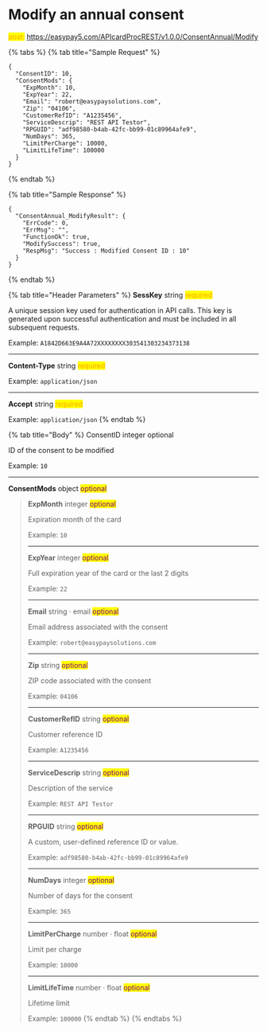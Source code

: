 # Modify an annual consent

<mark style="color:orange;">post:</mark> https://easypay5.com/APIcardProcREST/v1.0.0/ConsentAnnual/Modify

{% tabs %}
{% tab title="Sample Request" %}
```clike
{
  "ConsentID": 10,
  "ConsentMods": {
    "ExpMonth": 10,
    "ExpYear": 22,
    "Email": "robert@easypaysolutions.com",
    "Zip": "04106",
    "CustomerRefID": "A1235456",
    "ServiceDescrip": "REST API Testor",
    "RPGUID": "adf98580-b4ab-42fc-bb99-01c89964afe9",
    "NumDays": 365,
    "LimitPerCharge": 10000,
    "LimitLifeTime": 100000
  }
}
```
{% endtab %}

{% tab title="Sample Response" %}
```clike
{
  "ConsentAnnual_ModifyResult": {
    "ErrCode": 0,
    "ErrMsg": "",
    "FunctionOk": true,
    "ModifySuccess": true,
    "RespMsg": "Success : Modified Consent ID : 10"
  }
}
```
{% endtab %}

{% tab title="Header Parameters" %}
**SessKey** string <mark style="color:orange;">required</mark>

A unique session key used for authentication in API calls. This key is generated upon successful authentication and must be included in all subsequent requests.

Example: `A1842D663E9A4A72XXXXXXXX303541303234373138`

***

**Content-Type** string <mark style="color:orange;">required</mark>

Example: `application/json`

***

**Accept** string <mark style="color:orange;">required</mark>

Example: `application/json`
{% endtab %}

{% tab title="Body" %}
ConsentID integer optional

ID of the consent to be modified

Example: `10`

***

**ConsentMods** object <mark style="color:purple;">optional</mark>

> **ExpMonth** integer <mark style="color:purple;">optional</mark>
>
> Expiration month of the card
>
> Example: `10`
>
> ***
>
> **ExpYear** integer <mark style="color:purple;">optional</mark>
>
> Full expiration year of the card or the last 2 digits
>
> Example: `22`
>
> ***
>
> **Email** string · email <mark style="color:purple;">optional</mark>
>
> Email address associated with the consent
>
> Example: `robert@easypaysolutions.com`
>
> ***
>
> **Zip** string <mark style="color:purple;">optional</mark>
>
> ZIP code associated with the consent
>
> Example: `04106`
>
> ***
>
> **CustomerRefID** string <mark style="color:purple;">optional</mark>
>
> Customer reference ID
>
> Example: `A1235456`
>
> ***
>
> **ServiceDescrip** string <mark style="color:purple;">optional</mark>
>
> Description of the service
>
> Example: `REST API Testor`
>
> ***
>
> **RPGUID** string <mark style="color:purple;">optional</mark>
>
> A custom, user-defined reference ID or value.
>
> Example: `adf98580-b4ab-42fc-bb99-01c89964afe9`
>
> ***
>
> **NumDays** integer <mark style="color:purple;">optional</mark>
>
> Number of days for the consent
>
> Example: `365`
>
> ***
>
> **LimitPerCharge** number · float <mark style="color:purple;">optional</mark>
>
> Limit per charge
>
> Example: `10000`
>
> ***
>
> **LimitLifeTime** number · float <mark style="color:purple;">optional</mark>
>
> Lifetime limit
>
> Example: `100000`
{% endtab %}
{% endtabs %}
